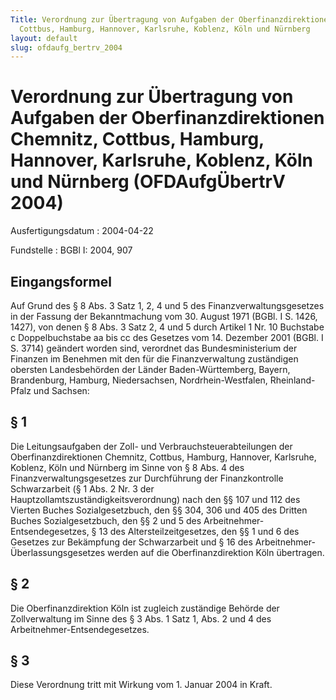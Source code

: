 ```yaml
---
Title: Verordnung zur Übertragung von Aufgaben der Oberfinanzdirektionen Chemnitz,
  Cottbus, Hamburg, Hannover, Karlsruhe, Koblenz, Köln und Nürnberg
layout: default
slug: ofdaufg_bertrv_2004
---
```


# Verordnung zur Übertragung von Aufgaben der Oberfinanzdirektionen Chemnitz, Cottbus, Hamburg, Hannover, Karlsruhe, Koblenz, Köln und Nürnberg (OFDAufgÜbertrV 2004)

Ausfertigungsdatum
:   2004-04-22

Fundstelle
:   BGBl I: 2004, 907



## Eingangsformel

Auf Grund des § 8 Abs. 3 Satz 1, 2, 4 und 5 des
Finanzverwaltungsgesetzes in der Fassung der Bekanntmachung vom 30.
August 1971 (BGBl. I S. 1426, 1427), von denen § 8 Abs. 3 Satz 2, 4
und 5 durch Artikel 1 Nr. 10 Buchstabe c Doppelbuchstabe aa bis cc des
Gesetzes vom 14. Dezember 2001 (BGBl. I S. 3714) geändert worden sind,
verordnet das Bundesministerium der Finanzen im Benehmen mit den für
die Finanzverwaltung zuständigen obersten Landesbehörden der Länder
Baden-Württemberg, Bayern, Brandenburg, Hamburg, Niedersachsen,
Nordrhein-Westfalen, Rheinland-Pfalz und Sachsen:


## § 1

Die Leitungsaufgaben der Zoll- und Verbrauchsteuerabteilungen der
Oberfinanzdirektionen Chemnitz, Cottbus, Hamburg, Hannover, Karlsruhe,
Koblenz, Köln und Nürnberg im Sinne von § 8 Abs. 4 des
Finanzverwaltungsgesetzes zur Durchführung der Finanzkontrolle
Schwarzarbeit (§ 1 Abs. 2 Nr. 3 der
Hauptzollamtszuständigkeitsverordnung) nach den §§ 107 und 112 des
Vierten Buches Sozialgesetzbuch, den §§ 304, 306 und 405 des Dritten
Buches Sozialgesetzbuch, den §§ 2 und 5 des Arbeitnehmer-
Entsendegesetzes, § 13 des Altersteilzeitgesetzes, den §§ 1 und 6 des
Gesetzes zur Bekämpfung der Schwarzarbeit und § 16 des Arbeitnehmer-
Überlassungsgesetzes werden auf die Oberfinanzdirektion Köln
übertragen.


## § 2

Die Oberfinanzdirektion Köln ist zugleich zuständige Behörde der
Zollverwaltung im Sinne des § 3 Abs. 1 Satz 1, Abs. 2 und 4 des
Arbeitnehmer-Entsendegesetzes.


## § 3

Diese Verordnung tritt mit Wirkung vom 1. Januar 2004 in Kraft.

